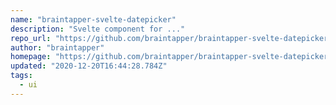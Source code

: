 ```yaml
---
name: "braintapper-svelte-datepicker"
description: "Svelte component for ..."
repo_url: "https://github.com/braintapper/braintapper-svelte-datepicker"
author: "braintapper"
homepage: "https://github.com/braintapper/braintapper-svelte-datepicker#readme"
updated: "2020-12-20T16:44:28.784Z"
tags: 
  - ui
---
```

